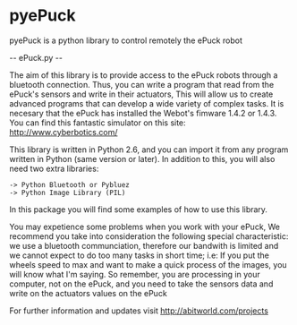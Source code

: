 pyePuck
=======

pyePuck is a python library to control remotely the ePuck robot

-- ePuck.py --

The aim of this library is to provide access to the ePuck robots
through a bluetooth connection. Thus, you can write a program that 
read from the ePuck's sensors and write in their actuators, This 
will allow us to create advanced programs that can develop a wide 
variety of complex tasks. It is necesary that the ePuck has installed 
the Webot's fimware 1.4.2 or 1.4.3. You can find this fantastic 
simulator on this site: http://www.cyberbotics.com/

This library is written in Python 2.6, and you can import it from
any program written in Python  (same version or later). In addition 
to this, you will also need two extra libraries:

	-> Python Bluetooth or Pybluez
	-> Python Image Library (PIL)

In this package you will find some examples of how to use this library.

You may expetience some problems when you work with your ePuck, We 
recommend you take into consideration the following special 
characteristic: we use a bluetooth communciation, therefore our bandwith 
is limited and we cannot expect to do too many tasks in short 
time; i.e:  If you put the wheels speed to max and want 
to make a quick process of the images, you will know what I'm saying. 
So remember, you are processing in your computer, not on the ePuck, 
and you need to take the sensors data and write on the actuators 
values on the ePuck

For further information and updates visit http://abitworld.com/projects
